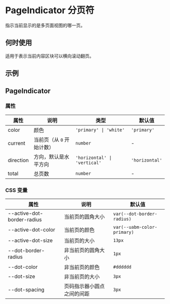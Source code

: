 # PageIndicator 分页符

指示当前显示的是多页面视图的哪一页。

## 何时使用

适用于表示当前内容区块可以横向滚动翻页。

## 示例

<code src="./demos/demo1.tsx"></code>

## PageIndicator

### 属性

| 属性      | 说明                      | 类型                         | 默认值         |
| --------- | ------------------------- | ---------------------------- | -------------- |
| color     | 颜色                      | `'primary' \| 'white'`       | `'primary'`    |
| current   | 当前页（从 `0` 开始计数） | `number`                     | -              |
| direction | 方向，默认是水平方向      | `'horizontal' \| 'vertical'` | `'horizontal'` |
| total     | 总页数                    | `number`                     | -              |

### CSS 变量

| 属性                       | 说明                       | 默认值                      |
| -------------------------- | -------------------------- | --------------------------- |
| --active-dot-border-radius | 当前页的圆角大小           | `var(--dot-border-radius)`  |
| --active-dot-color         | 当前页的颜色               | `var(--uabm-color-primary)` |
| --active-dot-size          | 当前页的大小               | `13px`                      |
| --dot-border-radius        | 非当前页的圆角大小         | `1px`                       |
| --dot-color                | 非当前页的颜色             | `#dddddd`                   |
| --dot-size                 | 非当前页的大小             | `3px`                       |
| --dot-spacing              | 页码指示器小圆点之间的间距 | `3px`                       |
